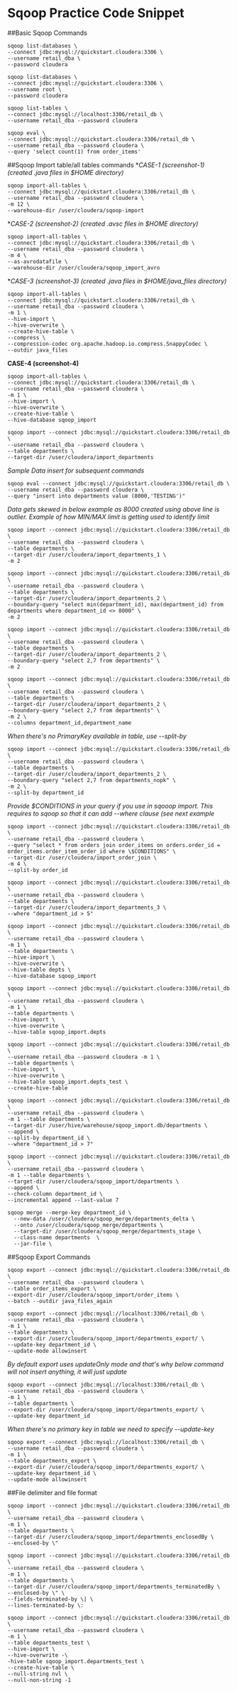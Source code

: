 # Sqoop Practice Code Snippet

##Basic Sqoop Commands
```
sqoop list-databases \
--connect jdbc:mysql://quickstart.cloudera:3306 \
--username retail_dba \
--password cloudera
```
```
sqoop list-databases \
--connect jdbc:mysql://quickstart.cloudera:3306 \
--username root \
--password cloudera
```
```
sqoop list-tables \
--connect jdbc:mysql://localhost:3306/retail_db \
--username retail_dba --password cloudera
```
```
sqoop eval \
--connect jdbc:mysql://quickstart.cloudera:3306/retail_db \
--username retail_dba --password cloudera \
--query 'select count(1) from order_items'
```

##Sqoop Import table/all tables commands
**CASE-1 (screenshot-1) (created *.java files in $HOME directory)**
```
sqoop import-all-tables \
--connect jdbc:mysql://quickstart.cloudera:3306/retail_db \
--username retail_dba --password cloudera \
-m 12 \
--warehouse-dir /user/cloudera/sqoop-import
```
**CASE-2 (screenshot-2) (created *.avsc files in $HOME directory)**
```
sqoop import-all-tables \
--connect jdbc:mysql://quickstart.cloudera:3306/retail_db \
--username retail_dba --password cloudera \
-m 4 \
--as-avrodatafile \
--warehouse-dir /user/cloudera/sqoop_import_avro 
```
**CASE-3 (screenshot-3) (created *.java files in $HOME/java_files directory)**
```
sqoop import-all-tables \
--connect jdbc:mysql://quickstart.cloudera:3306/retail_db \
--username retail_dba --password cloudera \
-m 1 \
--hive-import \
--hive-overwrite \
--create-hive-table \
--compress \
--compression-codec org.apache.hadoop.io.compress.SnappyCodec \
--outdir java_files
```
**CASE-4 (screenshot-4)**
```
sqoop import-all-tables \
--connect jdbc:mysql://quickstart.cloudera:3306/retail_db \
--username retail_dba --password cloudera \
-m 1 \
--hive-import \
--hive-overwrite \
--create-hive-table \
--hive-database sqoop_import 
```
```
sqoop import --connect jdbc:mysql://quickstart.cloudera:3306/retail_db \
--username retail_dba --password cloudera \
--table departments \
--target-dir /user/cloudera/import_departments
```
*Sample Data insert for subsequent commands*
```
sqoop eval --connect jdbc:mysql://quickstart.cloudera:3306/retail_db \
--username retail_dba --password cloudera \
--query "insert into departments value (8000,'TESTING')"
```
*Data gets skewed in below example as 8000 created using above line is outlier. Example of how MIN/MAX limit is getting used to identify limit*
```
sqoop import --connect jdbc:mysql://quickstart.cloudera:3306/retail_db \
--username retail_dba --password cloudera \
--table departments \
--target-dir /user/cloudera/import_departments_1 \
-m 2
```
```
sqoop import --connect jdbc:mysql://quickstart.cloudera:3306/retail_db \
--username retail_dba --password cloudera \
--table departments \
--target-dir /user/cloudera/import_departments_2 \
--boundary-query "select min(department_id), max(department_id) from departments where department_id <> 8000" \
-m 2
```
```
sqoop import --connect jdbc:mysql://quickstart.cloudera:3306/retail_db \
--username retail_dba --password cloudera \
--table departments \
--target-dir /user/cloudera/import_departments_2 \
--boundary-query "select 2,7 from departments" \
-m 2
```
```
sqoop import --connect jdbc:mysql://quickstart.cloudera:3306/retail_db \
--username retail_dba --password cloudera \
--table departments \
--target-dir /user/cloudera/import_departments_2 \
--boundary-query "select 2,7 from departments" \
-m 2 \
--columns department_id,department_name
```
*When there's no PrimaryKey available in table, use --split-by*
```
sqoop import --connect jdbc:mysql://quickstart.cloudera:3306/retail_db \
--username retail_dba --password cloudera \
--table departments \
--target-dir /user/cloudera/import_departments_2 \
--boundary-query "select 2,7 from departments_nopk" \
-m 2 \
--split-by department_id 
```
*Provide \$CONDITIONS in your query if you use in sqooop import. This requires to sqoop so that it can add --where clause (see next example*
```
sqoop import --connect jdbc:mysql://quickstart.cloudera:3306/retail_db \
--username retail_dba --password cloudera \
--query "select * from orders join order_items on orders.order_id = order_items.order_item_order_id where \$CONDITIONS" \
--target-dir /user/cloudera/import_order_join \
-m 4 \
--split-by order_id
```
```
sqoop import --connect jdbc:mysql://quickstart.cloudera:3306/retail_db \
--username retail_dba --password cloudera \
--table departments \
--target-dir /user/cloudera/import_departments_3 \
--where "department_id > 5"
```
```
sqoop import --connect jdbc:mysql://quickstart.cloudera:3306/retail_db \
--username retail_dba --password cloudera \
-m 1 \
--table departments \
--hive-import \
--hive-overwrite \
--hive-table depts \
--hive-database sqoop_import
```
```
sqoop import --connect jdbc:mysql://quickstart.cloudera:3306/retail_db \
--username retail_dba --password cloudera \
-m 1 \
--table departments \
--hive-import \
--hive-overwrite \
--hive-table sqoop_import.depts
```
```
sqoop import --connect jdbc:mysql://quickstart.cloudera:3306/retail_db \
--username retail_dba --password cloudera -m 1 \
--table departments \
--hive-import \
--hive-overwrite \
--hive-table sqoop_import.depts_test \
--create-hive-table
```
```
sqoop import --connect jdbc:mysql://quickstart.cloudera:3306/retail_db \
--username retail_dba --password cloudera \
-m 1 --table departments \
--target-dir /user/hive/warehouse/sqoop_import.db/departments \
--append \
--split-by department_id \
--where "department_id > 7"
```
```
sqoop import --connect jdbc:mysql://quickstart.cloudera:3306/retail_db \
--username retail_dba --password cloudera \
-m 1 --table departments \
--target-dir /user/cloudera/sqoop_import/departments \
--append \
--check-column department_id \
--incremental append --last-value 7
```
```
sqoop merge --merge-key department_id \
  --new-data /user/cloudera/sqoop_merge/departments_delta \
  --onto /user/cloudera/sqoop_merge/departments \
  --target-dir /user/cloudera/sqoop_merge/departments_stage \
  --class-name departments  \
  --jar-file \
```

##Sqoop Export Commands
```
sqoop export --connect jdbc:mysql://quickstart.cloudera:3306/retail_db \
--username retail_dba --password cloudera \
--table order_items_export \
--export-dir /user/cloudera/sqoop_import/order_items \
--batch --outdir java_files_again
```
```
sqoop export --connect jdbc:mysql://localhost:3306/retail_db \
--username retail_dba --password cloudera \
-m 1 \
--table departments \
--export-dir /user/cloudera/sqoop_import/departments_export/ \
--update-key department_id \
--update-mode allowinsert
```
*By default export uses updateOnly mode and that's why below command will not insert anything, it will just update*
```
sqoop export --connect jdbc:mysql://localhost:3306/retail_db \
--username retail_dba --password cloudera \
-m 1 \
--table departments \
--export-dir /user/cloudera/sqoop_import/departments_export/ \
--update-key department_id
```
*When there's no primary key in table we need to specify --update-key*
```
sqoop export --connect jdbc:mysql://localhost:3306/retail_db \
--username retail_dba --password cloudera \
-m 1 \
--table departments_export \
--export-dir /user/cloudera/sqoop_import/departments_export/ \
--update-key department_id \
--update-mode allowinsert
```

##File delimiter and file format
```
sqoop import --connect jdbc:mysql://quickstart.cloudera:3306/retail_db \
--username retail_dba --password cloudera \
-m 1 \
--table departments \
--target-dir /user/cloudera/sqoop_import/departments_enclosedBy \
--enclosed-by \"
```
```
sqoop import --connect jdbc:mysql://quickstart.cloudera:3306/retail_db \
--username retail_dba --password cloudera \
-m 1 \
--table departments \
--target-dir /user/cloudera/sqoop_import/departments_terminatedBy \
--enclosed-by \" \
--fields-terminated-by \| \
--lines-terminated-by \:
```
```
sqoop import --connect jdbc:mysql://quickstart.cloudera:3306/retail_db \
--username retail_dba --password cloudera \
-m 1 \
--table departments_test \
--hive-import \
--hive-overwrite -\
-hive-table sqoop_import.departments_test \
--create-hive-table \
--null-string nvl \
--null-non-string -1
```
